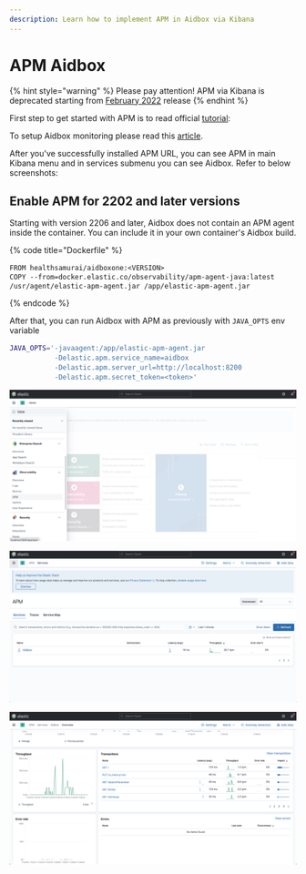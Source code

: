```yaml
---
description: Learn how to implement APM in Aidbox via Kibana
---
```


# APM Aidbox

{% hint style="warning" %}
Please pay attention! APM via Kibana is deprecated starting from [February 2022](../../../../overview/release-notes.md#february-2022-2202-lts) release
{% endhint %}

First step to get started with APM is to read official [tutorial](https://www.elastic.co/guide/en/apm/server/current/getting-started-apm-server.html):

To setup Aidbox monitoring please read this [article](../../../../modules/observability/logging-and-audit/how-to-guides/elastic-logs-and-monitoring-integration.md#elastic-apm-monitoring).

After you've successfully installed APM URL, you can see APM in main Kibana menu and in services submenu you can see Aidbox. Refer to below screenshots:

## Enable APM for 2202 and later versions

Starting with version 2206 and later, Aidbox does not contain an APM agent inside the container. You can include it in your own container's Aidbox build.

{% code title="Dockerfile" %}
```docker
FROM healthsamurai/aidboxone:<VERSION>
COPY --from=docker.elastic.co/observability/apm-agent-java:latest /usr/agent/elastic-apm-agent.jar /app/elastic-apm-agent.jar
```
{% endcode %}

After that, you can run Aidbox with APM as previously with `JAVA_OPTS` env variable

```bash
JAVA_OPTS='-javaagent:/app/elastic-apm-agent.jar 
           -Delastic.apm.service_name=aidbox 
           -Delastic.apm.server_url=http://localhost:8200 
           -Delastic.apm.secret_token=<token>'

```

![](../../../../../.gitbook/assets/8319e3ff-e93b-4806-a883-bb28fea8d46c.png)

![](../../../../../.gitbook/assets/562b2f9f-e2a8-4f89-bd94-5e90134f6daf.png)

![](../../../../../.gitbook/assets/dd9a45f1-a6ca-43aa-b66b-3633073928d4.png)

